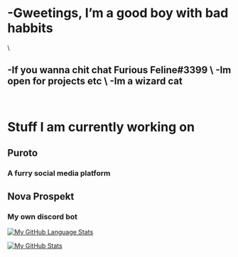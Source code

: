 <h1>-Gweetings, I’m a good boy with bad habbits</h1> \
<h2>-If you wanna chit chat Furious Feline#3399 \
-Im open for projects etc \
-Im a wizard cat</h2> <br>

# Stuff I am currently working on
## Puroto 
### A furry social media platform
## Nova Prospekt
### My own discord bot 




 [![My GitHub Language Stats](https://github-readme-stats.vercel.app/api/top-langs/?username=FissionFeline&langs_count=5&theme=tokyonight)]()


[![My GitHub Stats](https://github-readme-stats.vercel.app/api/?username=FissionFeline&count_private=true&theme=tokyonight&showicons=true)]()















<!---
FissionFeline/FissionFeline is a ✨ special ✨ repository because its `README.md` (this file) appears on your GitHub profile.
You can click the Preview link to take a look at your changes.
--->
